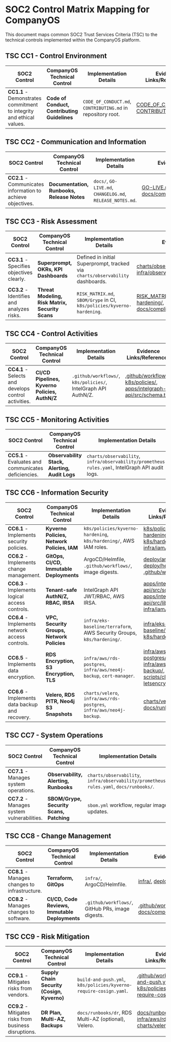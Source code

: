# SOC2 Control Matrix Mapping for CompanyOS

This document maps common SOC2 Trust Services Criteria (TSC) to the technical controls implemented within the CompanyOS platform.

## TSC CC1 - Control Environment

| SOC2 Control                                                         | CompanyOS Technical Control                  | Implementation Details                                      | Evidence Links/References                                                                |
| -------------------------------------------------------------------- | -------------------------------------------- | ----------------------------------------------------------- | ---------------------------------------------------------------------------------------- |
| **CC1.1** - Demonstrates commitment to integrity and ethical values. | **Code of Conduct, Contributing Guidelines** | `CODE_OF_CONDUCT.md`, `CONTRIBUTING.md` in repository root. | [CODE_OF_CONDUCT.md](../../CODE_OF_CONDUCT.md), [CONTRIBUTING.md](../../CONTRIBUTING.md) |

## TSC CC2 - Communication and Information

| SOC2 Control                                                | CompanyOS Technical Control                | Implementation Details                                     | Evidence Links/References                                                                                      |
| ----------------------------------------------------------- | ------------------------------------------ | ---------------------------------------------------------- | -------------------------------------------------------------------------------------------------------------- |
| **CC2.1** - Communicates information to achieve objectives. | **Documentation, Runbooks, Release Notes** | `docs/`, `GO-LIVE.md`, `CHANGELOG.md`, `RELEASE_NOTES.md`. | [GO-LIVE.md](../../GO-LIVE.md), [docs/compliance/evidence_collection.md](../compliance/evidence_collection.md) |

## TSC CC3 - Risk Assessment

| SOC2 Control                               | CompanyOS Technical Control                      | Implementation Details                                                         | Evidence Links/References                                                                                                                                                                        |
| ------------------------------------------ | ------------------------------------------------ | ------------------------------------------------------------------------------ | ------------------------------------------------------------------------------------------------------------------------------------------------------------------------------------------------ |
| **CC3.1** - Specifies objectives clearly.  | **Superprompt, OKRs, KPI Dashboards**            | Defined in initial Superprompt, tracked via `charts/observability` dashboards. | [charts/observability/values.yaml](../../charts/observability/values.yaml), [infra/observability/grafana/dashboards/exec.json](../../infra/observability/grafana/dashboards/exec.json)           |
| **CC3.2** - Identifies and analyzes risks. | **Threat Modeling, Risk Matrix, Security Scans** | `RISK_MATRIX.md`, `SBOM/Grype` in CI, `k8s/policies/kyverno-hardening`.        | [RISK_MATRIX.md](../../RISK_MATRIX.md), [k8s/policies/kyverno-hardening/](../../k8s/policies/kyverno-hardening/), [docs/compliance/evidence_collection.md](../compliance/evidence_collection.md) |

## TSC CC4 - Control Activities

| SOC2 Control                                         | CompanyOS Technical Control                    | Implementation Details                                         | Evidence Links/References                                                                                                                                          |
| ---------------------------------------------------- | ---------------------------------------------- | -------------------------------------------------------------- | ------------------------------------------------------------------------------------------------------------------------------------------------------------------ |
| **CC4.1** - Selects and develops control activities. | **CI/CD Pipelines, Kyverno Policies, AuthN/Z** | `.github/workflows/`, `k8s/policies/`, IntelGraph API AuthN/Z. | [.github/workflows/](../../.github/workflows/), [k8s/policies/](../../k8s/policies/), [apps/intelgraph-api/src/schema.ts](../../apps/intelgraph-api/src/schema.ts) |

## TSC CC5 - Monitoring Activities

| SOC2 Control                                         | CompanyOS Technical Control                   | Implementation Details                                                                          | Evidence Links/References                                                                                                                                                                                                                                        |
| ---------------------------------------------------- | --------------------------------------------- | ----------------------------------------------------------------------------------------------- | ---------------------------------------------------------------------------------------------------------------------------------------------------------------------------------------------------------------------------------------------------------------- |
| **CC5.1** - Evaluates and communicates deficiencies. | **Observability Stack, Alerting, Audit Logs** | `charts/observability`, `infra/observability/prometheus-rules.yaml`, IntelGraph API audit logs. | [charts/observability/](../../charts/observability/), [infra/observability/prometheus-rules.yaml](../../infra/observability/prometheus-rules.yaml), [infra/observability/grafana/dashboards/trust.json](../../infra/observability/grafana/dashboards/trust.json) |

## TSC CC6 - Information Security

| SOC2 Control                                     | CompanyOS Technical Control                 | Implementation Details                                                 | Evidence Links/References                                                                                                                                                                                  |
| ------------------------------------------------ | ------------------------------------------- | ---------------------------------------------------------------------- | ---------------------------------------------------------------------------------------------------------------------------------------------------------------------------------------------------------- |
| **CC6.1** - Implements security policies.        | **Kyverno Policies, Network Policies, IAM** | `k8s/policies/kyverno-hardening`, `k8s/hardening/`, AWS IAM roles.     | [k8s/policies/kyverno-hardening/](../../k8s/policies/kyverno-hardening/), [k8s/hardening/](../../k8s/hardening/), [infra/iam/](../../infra/iam/)                                                           |
| **CC6.2** - Implements change management.        | **GitOps, CI/CD, Immutable Deployments**    | ArgoCD/Helmfile, `.github/workflows/`, image digests.                  | [deploy/argocd/](../../deploy/argocd/), [deploy/helmfile/](../../deploy/helmfile/), [.github/workflows/](../../.github/workflows/)                                                                         |
| **CC6.3** - Implements logical access controls.  | **Tenant-safe AuthN/Z, RBAC, IRSA**         | IntelGraph API JWT/RBAC, AWS IRSA.                                     | [apps/intelgraph-api/src/schema.ts](../../apps/intelgraph-api/src/schema.ts), [apps/intelgraph-api/src/lib/context.ts](../../apps/intelgraph-api/src/lib/context.ts), [infra/iam/](../../infra/iam/)       |
| **CC6.4** - Implements network access controls.  | **VPC, Security Groups, Network Policies**  | `infra/eks-baseline/terraform`, AWS Security Groups, `k8s/hardening/`. | [infra/eks-baseline/terraform/](../../infra/eks-baseline/terraform/), [k8s/hardening/](../../k8s/hardening/)                                                                                               |
| **CC6.5** - Implements data encryption.          | **RDS Encryption, S3 Encryption, TLS**      | `infra/aws/rds-postgres`, `infra/aws/neo4j-backup`, `cert-manager`.    | [infra/aws/rds-postgres/](../../infra/aws/rds-postgres/), [infra/aws/neo4j-backup/](../../infra/aws/neo4j-backup/), [scripts/clusterissuer-letsencrypt.yaml](../../scripts/clusterissuer-letsencrypt.yaml) |
| **CC6.6** - Implements data backup and recovery. | **Velero, RDS PITR, Neo4j S3 Snapshots**    | `charts/velero`, `infra/aws/rds-postgres`, `infra/aws/neo4j-backup`.   | [charts/velero/](../../charts/velero/), [docs/runbooks/dr/](../../docs/runbooks/dr/)                                                                                                                       |

## TSC CC7 - System Operations

| SOC2 Control                                | CompanyOS Technical Control              | Implementation Details                                                                 | Evidence Links/References                                                                                                                                                                  |
| ------------------------------------------- | ---------------------------------------- | -------------------------------------------------------------------------------------- | ------------------------------------------------------------------------------------------------------------------------------------------------------------------------------------------ |
| **CC7.1** - Manages system operations.      | **Observability, Alerting, Runbooks**    | `charts/observability`, `infra/observability/prometheus-rules.yaml`, `docs/runbooks/`. | [charts/observability/](../../charts/observability/), [infra/observability/prometheus-rules.yaml](../../infra/observability/prometheus-rules.yaml), [docs/runbooks/](../../docs/runbooks/) |
| **CC7.2** - Manages system vulnerabilities. | **SBOM/Grype, Security Scans, Patching** | `sbom.yml` workflow, regular image updates.                                            | [.github/workflows/sbom.yml](../../.github/workflows/sbom.yml), [docs/compliance/evidence_collection.md](../compliance/evidence_collection.md)                                             |

## TSC CC8 - Change Management

| SOC2 Control                                   | CompanyOS Technical Control                    | Implementation Details                           | Evidence Links/References                                                                                                      |
| ---------------------------------------------- | ---------------------------------------------- | ------------------------------------------------ | ------------------------------------------------------------------------------------------------------------------------------ |
| **CC8.1** - Manages changes to infrastructure. | **Terraform, GitOps**                          | `infra/`, ArgoCD/Helmfile.                       | [infra/](../../infra/), [deploy/argocd/](../../deploy/argocd/), [deploy/helmfile/](../../deploy/helmfile/)                     |
| **CC8.2** - Manages changes to software.       | **CI/CD, Code Reviews, Immutable Deployments** | `.github/workflows/`, GitHub PRs, image digests. | [.github/workflows/](../../.github/workflows/), [docs/compliance/evidence_collection.md](../compliance/evidence_collection.md) |

## TSC CC9 - Risk Mitigation

| SOC2 Control                                           | CompanyOS Technical Control                 | Implementation Details                                            | Evidence Links/References                                                                                                                                                      |
| ------------------------------------------------------ | ------------------------------------------- | ----------------------------------------------------------------- | ------------------------------------------------------------------------------------------------------------------------------------------------------------------------------ |
| **CC9.1** - Mitigates risks from vendors.              | **Supply Chain Security (Cosign, Kyverno)** | `build-and-push.yml`, `k8s/policies/kyverno-require-cosign.yaml`. | [.github/workflows/build-and-push.yml](../../.github/workflows/build-and-push.yml), [k8s/policies/kyverno-require-cosign.yaml](../../k8s/policies/kyverno-require-cosign.yaml) |
| **CC9.2** - Mitigates risks from business disruptions. | **DR Plan, Multi-AZ, Backups**              | `docs/runbooks/dr`, RDS Multi-AZ (optional), Velero.              | [docs/runbooks/dr/](../../docs/runbooks/dr/), [infra/aws/rds-postgres/](../../infra/aws/rds-postgres/), [charts/velero/](../../charts/velero/)                                 |
